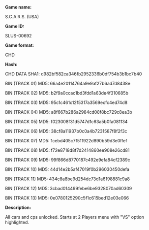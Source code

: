 **Game name:**

S.C.A.R.S. (USA)

**Game ID:**

SLUS-00692

**Game format:**

CHD

**Hash:**

CHD DATA SHA1: d982bf582ca346fb2952336b0df754b3b1bc7b40

BIN (TRACK 01) MD5: 66a4e20114764a9e9af27b6ad7d8438e

BIN (TRACK 02) MD5: b2f9a0ccac1bd3fdd1a63de4f310685b

BIN (TRACK 03) MD5: 95c1c461c12f5317a3569ecfc4ed74d8

BIN (TRACK 04) MD5: a8f667b286a2984cd08f8bc729c8ea3b

BIN (TRACK 05) MD5: f023008f31d5747d1c63a5b0fa081134

BIN (TRACK 06) MD5: 38cf8a11937b0c0a4b7231587f8f2f3c

BIN (TRACK 07) MD5: 1cebd405c7f511922d890b59d3e0ffef

BIN (TRACK 08) MD5: f72e8718d8f7d2414860ee908e26cd81

BIN (TRACK 09) MD5: 99f866d8770187c492e9efa84cf2389c

BIN (TRACK 10) MD5: 44d14e2b5af47019f0b296030450defa

BIN (TRACK 11) MD5: 434c8a8be9d254dc73d1a6198881c9a8

BIN (TRACK 12) MD5: 3cbad014499febe6be9328070ad60309

BIN (TRACK 13) MD5: 0e0780125290c5f1c615bed12e03e066

**Description:**

All cars and cps unlocked. Starts at 2 Players menu with "VS" option highlighted.
